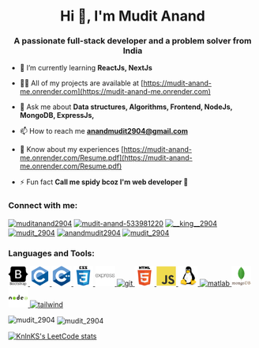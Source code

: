 <h1 align="center">Hi 👋, I'm Mudit Anand</h1>
<h3 align="center">A passionate full-stack developer and a problem solver from India</h3>

- 🌱 I’m currently learning **ReactJs, NextJs**

- 👨‍💻 All of my projects are available at [https://mudit-anand-me.onrender.com](https://mudit-anand-me.onrender.com)

- 💬 Ask me about **Data structures, Algorithms, Frontend, NodeJs, MongoDB, ExpressJs,**

- 📫 How to reach me **anandmudit2904@gmail.com**

- 📄 Know about my experiences [https://mudit-anand-me.onrender.com/Resume.pdf](https://mudit-anand-me.onrender.com/Resume.pdf)

- ⚡ Fun fact **Call me spidy bcoz I'm web developer 🫡**

<h3 align="left">Connect with me:</h3>
<p align="left">
<a href="https://twitter.com/muditanand2904" target="blank"><img align="center" src="https://raw.githubusercontent.com/rahuldkjain/github-profile-readme-generator/master/src/images/icons/Social/twitter.svg" alt="muditanand2904" height="30" width="40" /></a>
<a href="https://linkedin.com/in/mudit-anand-533981220" target="blank"><img align="center" src="https://raw.githubusercontent.com/rahuldkjain/github-profile-readme-generator/master/src/images/icons/Social/linked-in-alt.svg" alt="mudit-anand-533981220" height="30" width="40" /></a>
<a href="https://instagram.com/__king__2904" target="blank"><img align="center" src="https://raw.githubusercontent.com/rahuldkjain/github-profile-readme-generator/master/src/images/icons/Social/instagram.svg" alt="__king__2904" height="30" width="40" /></a>
<a href="https://www.codechef.com/users/mudit_2904" target="blank"><img align="center" src="https://cdn.jsdelivr.net/npm/simple-icons@3.1.0/icons/codechef.svg" alt="mudit_2904" height="30" width="40" /></a>
<a href="https://www.hackerrank.com/anandmudit2904" target="blank"><img align="center" src="https://raw.githubusercontent.com/rahuldkjain/github-profile-readme-generator/master/src/images/icons/Social/hackerrank.svg" alt="anandmudit2904" height="30" width="40" /></a>
<a href="https://www.leetcode.com/mudit_2904" target="blank"><img align="center" src="https://raw.githubusercontent.com/rahuldkjain/github-profile-readme-generator/master/src/images/icons/Social/leet-code.svg" alt="mudit_2904" height="30" width="40" /></a>
</p>

<h3 align="left">Languages and Tools:</h3>
<p align="left"> <a href="https://getbootstrap.com" target="_blank" rel="noreferrer"> <img src="https://raw.githubusercontent.com/devicons/devicon/master/icons/bootstrap/bootstrap-plain-wordmark.svg" alt="bootstrap" width="40" height="40"/> </a> <a href="https://www.cprogramming.com/" target="_blank" rel="noreferrer"> <img src="https://raw.githubusercontent.com/devicons/devicon/master/icons/c/c-original.svg" alt="c" width="40" height="40"/> </a> <a href="https://www.w3schools.com/cpp/" target="_blank" rel="noreferrer"> <img src="https://raw.githubusercontent.com/devicons/devicon/master/icons/cplusplus/cplusplus-original.svg" alt="cplusplus" width="40" height="40"/> </a> <a href="https://www.w3schools.com/css/" target="_blank" rel="noreferrer"> <img src="https://raw.githubusercontent.com/devicons/devicon/master/icons/css3/css3-original-wordmark.svg" alt="css3" width="40" height="40"/> </a> <a href="https://expressjs.com" target="_blank" rel="noreferrer"> <img src="https://raw.githubusercontent.com/devicons/devicon/master/icons/express/express-original-wordmark.svg" alt="express" width="40" height="40"/> </a> <a href="https://git-scm.com/" target="_blank" rel="noreferrer"> <img src="https://www.vectorlogo.zone/logos/git-scm/git-scm-icon.svg" alt="git" width="40" height="40"/> </a> <a href="https://www.w3.org/html/" target="_blank" rel="noreferrer"> <img src="https://raw.githubusercontent.com/devicons/devicon/master/icons/html5/html5-original-wordmark.svg" alt="html5" width="40" height="40"/> </a> <a href="https://developer.mozilla.org/en-US/docs/Web/JavaScript" target="_blank" rel="noreferrer"> <img src="https://raw.githubusercontent.com/devicons/devicon/master/icons/javascript/javascript-original.svg" alt="javascript" width="40" height="40"/> </a> <a href="https://www.linux.org/" target="_blank" rel="noreferrer"> <img src="https://raw.githubusercontent.com/devicons/devicon/master/icons/linux/linux-original.svg" alt="linux" width="40" height="40"/> </a> <a href="https://www.mathworks.com/" target="_blank" rel="noreferrer"> <img src="https://upload.wikimedia.org/wikipedia/commons/2/21/Matlab_Logo.png" alt="matlab" width="40" height="40"/> </a> <a href="https://www.mongodb.com/" target="_blank" rel="noreferrer"> <img src="https://raw.githubusercontent.com/devicons/devicon/master/icons/mongodb/mongodb-original-wordmark.svg" alt="mongodb" width="40" height="40"/> </a> <a href="https://nodejs.org" target="_blank" rel="noreferrer"> <img src="https://raw.githubusercontent.com/devicons/devicon/master/icons/nodejs/nodejs-original-wordmark.svg" alt="nodejs" width="40" height="40"/> </a> <a href="https://tailwindcss.com/" target="_blank" rel="noreferrer"> <img src="https://www.vectorlogo.zone/logos/tailwindcss/tailwindcss-icon.svg" alt="tailwind" width="40" height="40"/> </a> </p>


<p><img align="left" src="https://github-readme-stats.vercel.app/api/top-langs?username=webolove&show_icons=true&locale=en&layout=compact" alt="mudit_2904" /></p>

<p>&nbsp;<img align="center" src="https://github-readme-stats.vercel.app/api?username=webolove&show_icons=true&locale=en" alt="mudit_2904" /></p>

[![KnlnKS's LeetCode stats](https://leetcode-stats-six.vercel.app/?username=mudit_2904&theme=dark)](https://github.com/KnlnKS/leetcode-stats)
